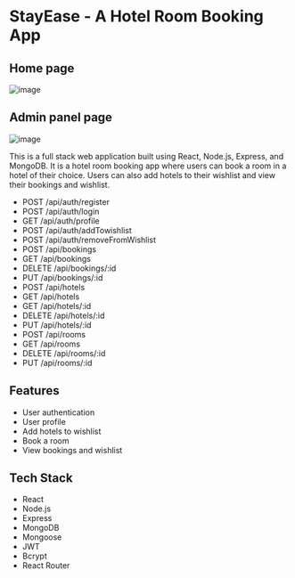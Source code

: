 # StayEase - A Hotel Room Booking App

## Home page
![image](https://github.com/anantnipunge/Book_Your_Room/assets/82041920/b4f5335b-df8e-4c6e-92ed-c2d61e2a2e7d)

## Admin panel page
![image](https://github.com/anantnipunge/Book_Your_Room/assets/82041920/c0b73a30-99dd-42a1-8fc8-ffd945500ac4)


This is a full stack web application built using React, Node.js, Express, and MongoDB. It is a hotel room booking app where users can book a room in a hotel of their choice. Users can also add hotels to their wishlist and view their bookings and wishlist.


- POST /api/auth/register
- POST /api/auth/login
- GET /api/auth/profile
- POST /api/auth/addTowishlist
- POST /api/auth/removeFromWishlist
- POST /api/bookings
- GET /api/bookings
- DELETE /api/bookings/:id
- PUT /api/bookings/:id
- POST /api/hotels
- GET /api/hotels
- GET /api/hotels/:id
- DELETE /api/hotels/:id
- PUT /api/hotels/:id
- POST /api/rooms
- GET /api/rooms
- DELETE /api/rooms/:id
- PUT /api/rooms/:id

## Features

- User authentication
- User profile
- Add hotels to wishlist
- Book a room
- View bookings and wishlist

## Tech Stack

- React
- Node.js
- Express
- MongoDB
- Mongoose
- JWT
- Bcrypt
- React Router
